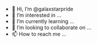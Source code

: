 - 👋 Hi, I’m @galaxstarpride
- 👀 I’m interested in ...
- 🌱 I’m currently learning ...
- 💞️ I’m looking to collaborate on ...
- 📫 How to reach me ...

<!---
galaxstarpride/galaxstarpride is a ✨ special ✨ repository because its `README.md` (this file) appears on your GitHub profile.
You can click the Preview link to take a look at your changes.
--->
